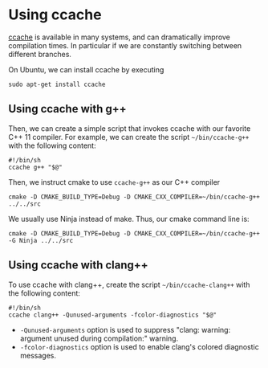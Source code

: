 Using ccache
============

[ccache](http://ccache.samba.org/manual.html) is available in many
systems, and can dramatically improve compilation times. In particular
if we are constantly switching between different branches.

On Ubuntu, we can install ccache by executing

    sudo apt-get install ccache

Using ccache with g++
---------------------

Then, we can create a simple script that invokes ccache with our
favorite C++ 11 compiler. For example, we can create the script
`~/bin/ccache-g++` with the following content:

    #!/bin/sh
    ccache g++ "$@"

Then, we instruct cmake to use `ccache-g++` as our C++ compiler

    cmake -D CMAKE_BUILD_TYPE=Debug -D CMAKE_CXX_COMPILER=~/bin/ccache-g++ ../../src

We usually use Ninja instead of make. Thus, our cmake command
line is:

    cmake -D CMAKE_BUILD_TYPE=Debug -D CMAKE_CXX_COMPILER=~/bin/ccache-g++ -G Ninja ../../src

Using ccache with clang++
-------------------------

To use ccache with clang++, create the script ``~/bin/ccache-clang++``
with the following content:

    #!/bin/sh
    ccache clang++ -Qunused-arguments -fcolor-diagnostics "$@"

 - ``-Qunused-arguments`` option is used to suppress "clang: warning:
   argument unused during compilation:" warning.
 - ``-fcolor-diagnostics`` option is used to enable clang's colored
   diagnostic messages.
